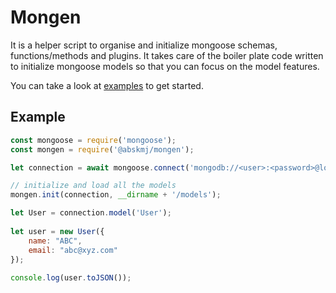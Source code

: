 # Mongen
It is a helper script to organise and initialize mongoose schemas, functions/methods and plugins. It takes care of the boiler plate code written to initialize mongoose models so that you can focus on the model features.  

You can take a look at [examples](https://github.com/abskmj/mongen-models) to get started.

## Example
```javascript
const mongoose = require('mongoose');
const mongen = require('@abskmj/mongen');

let connection = await mongoose.connect('mongodb://<user>:<password>@localhost:27017/test');

// initialize and load all the models
mongen.init(connection, __dirname + '/models');

let User = connection.model('User');
    
let user = new User({
    name: "ABC",
    email: "abc@xyz.com"
});
    
console.log(user.toJSON());
```